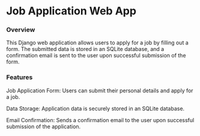 # Job Application Web App

### Overview
This Django web application allows users to apply for a job by filling out a form.
The submitted data is stored in an SQLite database, and a confirmation email is sent 
to the user upon successful submission of the form.

### Features
Job Application Form: Users can submit their personal details and apply for a job.

Data Storage: Application data is securely stored in an SQLite database.

Email Confirmation: Sends a confirmation email to the user upon successful submission
of the application.